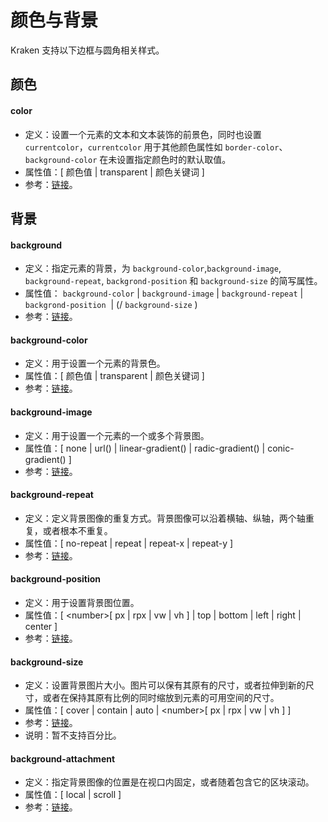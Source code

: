 # 颜色与背景

Kraken 支持以下边框与圆角相关样式。

## 颜色

#### color

- 定义：设置一个元素的文本和文本装饰的前景色，同时也设置 `currentcolor`，`currentcolor` 用于其他颜色属性如 `border-color`、`background-color` 在未设置指定颜色时的默认取值。
- 属性值：[ 颜色值 | transparent | 颜色关键词 ]
- 参考：[链接](https://developer.mozilla.org/zh-CN/docs/Web/CSS/color)。

## 背景

#### background

- 定义：指定元素的背景，为 `background-color`,`background-image`, `background-repeat`, `backgrond-position` 和 `background-size` 的简写属性。
- 属性值： `background-color` | `background-image` | `background-repeat` | `backgrond-position`  | (/ `background-size` )
- 参考：[链接](https://developer.mozilla.org/zh-CN/docs/Web/CSS/background)。

#### background-color

- 定义：用于设置一个元素的背景色。
- 属性值：[ 颜色值 | transparent | 颜色关键词 ]
- 参考：[链接](https://developer.mozilla.org/zh-CN/docs/Web/CSS/background-color)。

#### background-image

- 定义：用于设置一个元素的一个或多个背景图。
- 属性值：[ none | url() | linear-gradient() | radic-gradient() | conic-gradient() ]
- 参考：[链接](https://developer.mozilla.org/zh-CN/docs/Web/CSS/background-image)。

#### background-repeat

- 定义：定义背景图像的重复方式。背景图像可以沿着横轴、纵轴，两个轴重复，或者根本不重复。
- 属性值：[ no-repeat | repeat | repeat-x | repeat-y ]
- 参考：[链接](https://developer.mozilla.org/zh-CN/docs/Web/CSS/background-repeat)。

#### background-position

- 定义：用于设置背景图位置。
- 属性值：[ \<number>[ px | rpx | vw | vh ] | top | bottom | left | right | center ]
- 参考：[链接](https://developer.mozilla.org/zh-CN/docs/Web/CSS/background-position)。

#### background-size

- 定义：设置背景图片大小。图片可以保有其原有的尺寸，或者拉伸到新的尺寸，或者在保持其原有比例的同时缩放到元素的可用空间的尺寸。
- 属性值：[ cover | contain | auto | \<number>[ px | rpx | vw | vh ] ]
- 参考：[链接](https://developer.mozilla.org/zh-CN/docs/Web/CSS/background-size)。
- 说明：暂不支持百分比。

#### background-attachment

- 定义：指定背景图像的位置是在视口内固定，或者随着包含它的区块滚动。
- 属性值：[ local | scroll ]
- 参考：[链接](https://developer.mozilla.org/zh-CN/docs/Web/CSS/background-attachment)。
